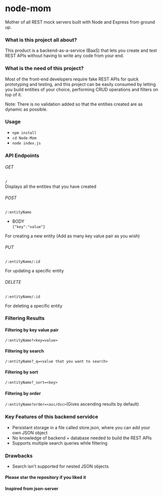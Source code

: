 # node-mom

Mother of all REST mock servers built with Node and Express from ground up.

### What is this project all about?
This product is a backend-as-a-service (BaaS) that lets you create and test REST APIs without having to write any code from your end.

### What is the need of this project?
Most of the front-end developers require fake REST APIs for quick prototyping and testing, and this project can be easily consumed by letting you build entities of your choice, performing CRUD operations and filters on top of it.

Note: There is no validation added so that the entities created are as dynamic as possible.

### Usage
- ``npm install``
- ``cd Node-Mom``
- ``node index.js``

### API Endpoints

###### GET<br>
``/``<br>
Displays all the entities that you have created

###### POST<br>
``/:entityName``<br>

- BODY<br>
``{"key":"value"}``

For creating a new entity (Add as many key value pair as you wish)<br>

###### PUT<br>
``/:entityName/:id``<br>

For updating a specific entity

###### DELETE<br>
``/:entityName/:id``<br>

For deleting a specific entity

### Filtering Results

#### Filtering by key value pair
``/:entityName?<key=value>``

#### Filtering by search
``/:entityName?_q=<value that you want to search>``

#### Filtering by sort
``/:entityName?_sort=<key>`` 

#### Filtering by order
``/:entityName?order=<asc/dsc>``(Gives ascending results by default)

### Key Features of this backend servidce
- Persistant storage in a file called store.json, where you can add your own JSON object
- No knowledge of backend + database needed to build the REST APIs
- Supports multiple search queries while filtering

### Drawbacks
- Search isn't supported for nested JSON objects

#### Please star the repository if you liked it
#### Inspired from json-server
